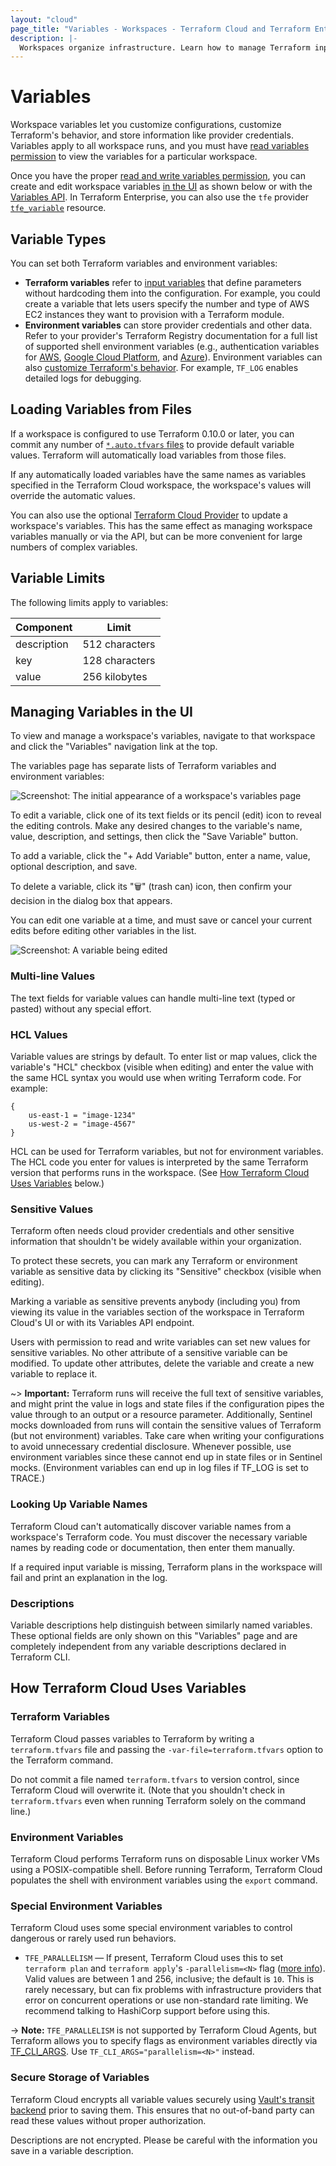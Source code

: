 ```yaml
---
layout: "cloud"
page_title: "Variables - Workspaces - Terraform Cloud and Terraform Enterprise"
description: |-
  Workspaces organize infrastructure. Learn how to manage Terraform input variables and shell environment variables in a workspace.
---
```


# Variables

Workspace variables let you customize configurations, customize Terraform's behavior, and store information like provider credentials. Variables apply to all workspace runs, and you must have [read variables permission](/docs/cloud/users-teams-organizations/permissions.html#general-workspace-permissions) to view the variables for a particular workspace.

Once you have the proper [read and write variables permission](/docs/cloud/users-teams-organizations/permissions.html#general-workspace-permissions), you can create and edit workspace variables [in the UI](#managing-variables-in-the-ui) as shown below or with the [Variables API](/docs/cloud/api/workspace-variables.html). In Terraform Enterprise, you can also use the `tfe` provider [`tfe_variable`](https://registry.terraform.io/providers/hashicorp/tfe/latest/docs/resources/variable) resource.

[permissions-citation]: #intentionally-unused---keep-for-maintainers


## Variable Types

You can set both Terraform variables and environment variables:

- **Terraform variables** refer to [input variables](/docs/language/values/variables.html) that define parameters without hardcoding them into the configuration. For example, you could create a variable that lets users specify the number and type of AWS EC2 instances they want to provision with a Terraform module.
- **Environment variables** can store provider credentials and other data. Refer to your provider's Terraform Registry documentation for a full list of supported shell environment variables (e.g., authentication variables for [AWS](https://registry.terraform.io/providers/hashicorp/aws/latest/docs#environment-variables), [Google Cloud Platform](https://registry.terraform.io/providers/hashicorp/google/latest/docs/guides/getting_started#adding-credentials), and [Azure](https://registry.terraform.io/providers/hashicorp/azurerm/latest/docs#argument-reference)). Environment variables can also [customize Terraform's behavior](/docs/cli/config/environment-variables.html). For example, `TF_LOG` enables detailed logs for debugging.



## Loading Variables from Files

If a workspace is configured to use Terraform 0.10.0 or later, you can commit any number of [`*.auto.tfvars` files](/docs/language/values/variables.html#variable-files) to provide default variable values. Terraform will automatically load variables from those files.

If any automatically loaded variables have the same names as variables specified in the Terraform Cloud workspace, the workspace's values will override the automatic values.

You can also use the optional [Terraform Cloud Provider](https://registry.terraform.io/providers/hashicorp/tfe/latest/docs/resources/variable) to update a workspace's variables. This has the same effect as managing workspace variables manually or via the API, but can be more convenient for large numbers of complex variables.

## Variable Limits

The following limits apply to variables:

Component   |  Limit
------------|---------------------------
description |  512 characters
key         |  128 characters
value       |  256 kilobytes

## Managing Variables in the UI

To view and manage a workspace's variables, navigate to that workspace and click the "Variables" navigation link at the top.

The variables page has separate lists of Terraform variables and environment variables:

![Screenshot: The initial appearance of a workspace's variables page](./images/vars.png)

To edit a variable, click one of its text fields or its pencil (edit) icon to reveal the editing controls. Make any desired changes to the variable's name, value, description, and settings, then click the "Save Variable" button.

To add a variable, click the "+ Add Variable" button, enter a name, value, optional description, and save.

To delete a variable, click its "🗑" (trash can) icon, then confirm your decision in the dialog box that appears.

You can edit one variable at a time, and must save or cancel your current edits before editing other variables in the list.

![Screenshot: A variable being edited](./images/vars-edit.png)

### Multi-line Values

The text fields for variable values can handle multi-line text (typed or pasted) without any special effort.

### HCL Values

Variable values are strings by default. To enter list or map values, click the variable's "HCL" checkbox (visible when editing) and enter the value with the same HCL syntax you would use when writing Terraform code. For example:

```hcl
{
    us-east-1 = "image-1234"
    us-west-2 = "image-4567"
}
```

HCL can be used for Terraform variables, but not for environment variables. The HCL code you enter for values is interpreted by the same Terraform version that performs runs in the workspace. (See [How Terraform Cloud Uses Variables](#how-terraform-cloud-uses-variables) below.)

### Sensitive Values

Terraform often needs cloud provider credentials and other sensitive information that shouldn't be widely available within your organization.

To protect these secrets, you can mark any Terraform or environment variable as sensitive data by clicking its "Sensitive" checkbox (visible when editing).

Marking a variable as sensitive prevents anybody (including you) from viewing its value in the variables section of the workspace in Terraform Cloud's UI or with its Variables API endpoint.

Users with permission to read and write variables can set new values for sensitive variables.  No other attribute of a sensitive variable can be modified. To update other attributes, delete the variable and create a new variable to replace it.

[permissions-citation]: #intentionally-unused---keep-for-maintainers

~> **Important:** Terraform runs will receive the full text of sensitive variables, and might print the value in logs and state files if the configuration pipes the value through to an output or a resource parameter. Additionally, Sentinel mocks downloaded from runs will contain the sensitive values of Terraform (but not environment) variables. Take care when writing your configurations to avoid unnecessary credential disclosure. Whenever possible, use environment variables since these cannot end up in state files or in Sentinel mocks. (Environment variables can end up in log files if TF_LOG is set to TRACE.)

### Looking Up Variable Names

Terraform Cloud can't automatically discover variable names from a workspace's Terraform code. You must discover the necessary variable names by reading code or documentation, then enter them manually.

If a required input variable is missing, Terraform plans in the workspace will fail and print an explanation in the log.

### Descriptions

Variable descriptions help distinguish between similarly named variables. These optional fields are only shown on this "Variables" page and are completely independent from any variable descriptions declared in Terraform CLI.

## How Terraform Cloud Uses Variables

### Terraform Variables

Terraform Cloud passes variables to Terraform by writing a `terraform.tfvars` file and passing the `-var-file=terraform.tfvars` option to the Terraform command.

Do not commit a file named `terraform.tfvars` to version control, since Terraform Cloud will overwrite it. (Note that you shouldn't check in `terraform.tfvars` even when running Terraform solely on the command line.)

### Environment Variables

Terraform Cloud performs Terraform runs on disposable Linux worker VMs using a POSIX-compatible shell. Before running Terraform, Terraform Cloud populates the shell with environment variables using the `export` command.

### Special Environment Variables

Terraform Cloud uses some special environment variables to control dangerous or rarely used run behaviors.

- `TFE_PARALLELISM` — If present, Terraform Cloud uses this to set `terraform plan` and `terraform apply`'s `-parallelism=<N>` flag ([more info](/docs/internals/graph.html#walking-the-graph)). Valid values are between 1 and 256, inclusive; the default is `10`. This is rarely necessary, but can fix problems with infrastructure providers that error on concurrent operations or use non-standard rate limiting. We recommend talking to HashiCorp support before using this.

-> **Note:** `TFE_PARALLELISM` is not supported by Terraform Cloud Agents, but Terraform allows you to specify flags as environment variables directly via [TF_CLI_ARGS](/docs/cli/config/environment-variables.html#tf-cli-args). Use `TF_CLI_ARGS="parallelism=<N>"` instead.

### Secure Storage of Variables

Terraform Cloud encrypts all variable values securely using [Vault's transit backend](https://www.vaultproject.io/docs/secrets/transit/index.html) prior to saving them. This ensures that no out-of-band party can read these values without proper authorization.

Descriptions are not encrypted. Please be careful with the information you save in a variable description.
